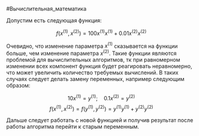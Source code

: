 #Вычислительная_математика 

Допустим есть следующая функция:

$$f(x^{(1)},x^{(2)})=100x^{(1)}x^{(1)}+0.01x^{(2)}x^{(2)}$$

Очевидно, что изменение параметра $x^{(1)}$ сказывается на функции больше, чем изменение параметра $x^{(2)}$.  Такие функции являются проблемой для вычислительных алгоритмов, тк при равномерном изменении всех компонент функция будет реагировать неравномерно, что может увеличить количество требуемых вычислений.
В таких случаях следует делать замену переменных, например следующим образом:

$$10x^{(1)} = y^{(1)};\quad 0.1x^{(2)} = y^{(2)}$$
$$f(x^{(1)},x^{(2)})=f(y^{(1)},y^{(2)})=y^{(1)}y^{(1)}+y^{(2)}y^{(2)}$$

Дальше следует работать с новой функцией и получив результат после работы алгоритма перейти к старым переменным.

